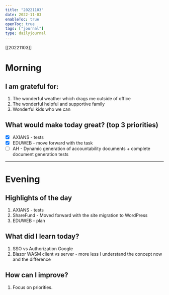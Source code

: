 ```yaml
---
title: "20221103"
date: 2022-11-03
enableToc: true
openToc: true
tags: ["journal"]
type: dailyjournal
---
```

[[20221103]]

# Morning
## I am grateful for:
1. The wonderful weather which drags me outside of office
2. The wonderful helpful and supportive family
3. Wonderful kids who we can 

## What would make today great? (top 3 priorities)
- [x] AXIANS - tests
- [x] EDUWEB - move forward with the task
- [ ] AH - Dynamic generation of accountability documents + complete document generation tests

---
# Evening
## Highlights of the day
1. AXIANS - tests
2. ShareFund - Moved forward with the site migration to WordPress
3. EDUWEB - plan

## What did I learn today?
1. SSO vs Authorization Google
2. Blazor WASM client vs server - more less I understand the concept now and the difference

## How can I improve?
1. Focus on priorities. 